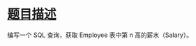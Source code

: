 # [题目描述](https://leetcode-cn.com/problems/nth-highest-salary/)
编写一个 SQL 查询，获取 Employee 表中第 n 高的薪水（Salary）。
